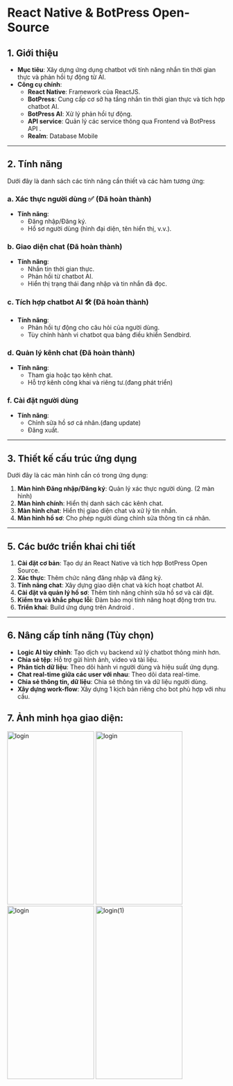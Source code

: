 # React Native & BotPress Open-Source


## 1. Giới thiệu

- **Mục tiêu**: Xây dựng ứng dụng chatbot với tính năng nhắn tin thời gian thực và phản hồi tự động từ AI.
- **Công cụ chính**:
  - **React Native**: Framework của ReactJS.
  - **BotPress**: Cung cấp cơ sở hạ tầng nhắn tin thời gian thực và tích hợp chatbot AI.
  - **BotPress AI**: Xử lý phản hồi tự động.
  - **API service**: Quản lý các service thông qua Frontend và BotPress API .
  - **Realm**: Database Mobile
---

## 2. Tính năng 

Dưới đây là danh sách các tính năng cần thiết và các hàm tương ứng:

### a. Xác thực người dùng ✅ (Đã hoàn thành)
- **Tính năng**:
  - Đăng nhập/Đăng ký.
  - Hồ sơ người dùng (hình đại diện, tên hiển thị, v.v.).

### b. Giao diện chat (Đã hoàn thành)
- **Tính năng**:
  - Nhắn tin thời gian thực.
  - Phản hồi từ chatbot AI.
  - Hiển thị trạng thái đang nhập và tin nhắn đã đọc.

### c. Tích hợp chatbot AI 🛠 (Đã hoàn thành)
- **Tính năng**:
  - Phản hồi tự động cho câu hỏi của người dùng.
  - Tùy chỉnh hành vi chatbot qua bảng điều khiển Sendbird.

### d. Quản lý kênh chat (Đã hoàn thành)
- **Tính năng**:
  - Tham gia hoặc tạo kênh chat.
  - Hỗ trợ kênh công khai và riêng tư.(đang phát triển)

### f. Cài đặt người dùng
- **Tính năng**:
  - Chỉnh sửa hồ sơ cá nhân.(đang update)
  - Đăng xuất.

---

## 3. Thiết kế cấu trúc ứng dụng

Dưới đây là các màn hình cần có trong ứng dụng:

1. **Màn hình Đăng nhập/Đăng ký**: Quản lý xác thực người dùng. (2 màn hình)
2. **Màn hình chính**: Hiển thị danh sách các kênh chat.
3. **Màn hình chat**: Hiển thị giao diện chat và xử lý tin nhắn.
4. **Màn hình hồ sơ**: Cho phép người dùng chỉnh sửa thông tin cá nhân.

---

## 5. Các bước triển khai chi tiết

1. **Cài đặt cơ bản**: Tạo dự án React Native và tích hợp BotPress Open Source.
2. **Xác thực**: Thêm chức năng đăng nhập và đăng ký.
3. **Tính năng chat**: Xây dựng giao diện chat và kích hoạt chatbot AI.
4. **Cài đặt và quản lý hồ sơ**: Thêm tính năng chỉnh sửa hồ sơ và cài đặt.
5. **Kiểm tra và khắc phục lỗi**: Đảm bảo mọi tính năng hoạt động trơn tru.
66. **Triển khai**: Build ứng dụng trên Android .

---

## 6. Nâng cấp tính năng (Tùy chọn)
- **Logic AI tùy chỉnh**: Tạo dịch vụ backend xử lý chatbot thông minh hơn.
- **Chia sẻ tệp**: Hỗ trợ gửi hình ảnh, video và tài liệu.
- **Phân tích dữ liệu**: Theo dõi hành vi người dùng và hiệu suất ứng dụng.
- **Chat real-time giữa các user với nhau**: Theo dõi data real-time.
- **Chia sẻ thông tin, dữ liệu**: Chia sẻ thông tin và dữ liệu người dùng.
- **Xây dựng work-flow**: Xây dựng 1 kịch bản riêng cho bot phù hợp với nhu cầu.

## 7. Ảnh minh họa giao diện:

<img width="200" height="400" alt="login" src="https://github.com/user-attachments/assets/94cd7af1-b8cc-4d1b-8644-96f3ddee10ec" />
<img width="200" height="400" alt="login" src="https://github.com/user-attachments/assets/898c5224-f412-4ff5-9480-848b3d3284e8" />
<img width="200" height="400" alt="login" src="https://github.com/user-attachments/assets/f99ab58a-ad07-42a1-be3a-456b41e951e2" />
<img width="200" height="400" alt="login(1)" src="https://github.com/user-attachments/assets/cc892d49-b94c-4da6-beb9-56e1e9eb43aa" />


